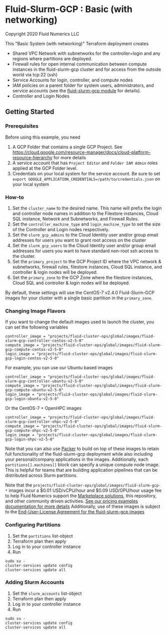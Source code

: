 # Fluid-Slurm-GCP : Basic (with networking)
Copyright 2020 Fluid Numerics LLC

This "Basic System (with networking)" Terraform deployment creates
* Shared VPC Network with subnetworks for the controller+login and any regions where partitions are deployed.
* Firewall rules for open internal communication between compute instances in the fluid-slurm-gcp cluster and for access from the outside world via tcp:22 (ssh)
* Service Accounts for login, controller, and compute nodes
* IAM policies on a parent folder for system users, administrators, and service accounts (see the [fluid-slurm-gcp module](../../modules/fluid-slurm-gcp/main.tf) for details).
* Controller and Login Nodes


## Getting Started

### Prerequisites
Before using this example, you need
1. A GCP Folder that contains a single GCP Project. See https://cloud.google.com/resource-manager/docs/cloud-platform-resource-hierarchy for more details
2. A service account that has `Project Editor` and `Folder IAM Admin` roles applied at the GCP Folder level.
3. Credentials on your local system for the service account. Be sure to set `export GOOGLE_APPLICATION_CREDENTIALS=/path/to/credentials.json` on your local system

### How-to
1. Set the `cluster_name` to the desired name. This name will prefix the login and controller node names in addition to the Filestore instances, Cloud SQL instance, Network and Subnetworks, and Firewall Rules.
2. Set the `controller_machine_type` and `login_machine_type` to set the size of the Controller and Login nodes respectively.
3. Set the `slurm_gcp_admins` to the Cloud Identity user and/or group email addresses for users you want to grant root access on the cluster 
4. Set the `slurm_gcp_users` to the Cloud Identity user and/or group email addresses for users you want to have standard non-root ssh access to the cluster.
5. Set the `primary_project` to the GCP Project ID where the VPC network & subnetworks, firewall rules, filestore instances, Cloud SQL instance, and controller & login nodes will be deployed.
6. Set the `primary_zone` to the GCP Zone where the filestore instances, Cloud SQL and controller & login nodes will be deployed.


By default, these settings will use the CentOS-7 v2.4.0 Fluid-Slurm-GCP images for your cluster with a single basic partition in the `primary_zone`. 

### Changing Image Flavors
If you want to change the default images used to launch the cluster, you can set the following variables
```
controller_image = "projects/fluid-cluster-ops/global/images/fluid-slurm-gcp-controller-centos-v2-5-0"
compute_image = "projects/fluid-cluster-ops/global/images/fluid-slurm-gcp-compute-centos-v2-5-0"
login_image = "projects/fluid-cluster-ops/global/images/fluid-slurm-gcp-login-centos-v2-5-0"
```

For example, you can use our Ubuntu based images
```
controller_image = "projects/fluid-cluster-ops/global/images/fluid-slurm-gcp-controller-ubuntu-v2-5-0"
compute_image = "projects/fluid-cluster-ops/global/images/fluid-slurm-gcp-compute-ubuntu-v2-5-0"
login_image = "projects/fluid-cluster-ops/global/images/fluid-slurm-gcp-login-ubuntu-v2-5-0"
```

Or the CentOS-7 + OpenHPC images
```
controller_image = "projects/fluid-cluster-ops/global/images/fluid-slurm-gcp-controller-ohpc-v2-5-0"
compute_image = "projects/fluid-cluster-ops/global/images/fluid-slurm-gcp-compute-ohpc-v2-5-0"
login_image = "projects/fluid-cluster-ops/global/images/fluid-slurm-gcp-login-ohpc-v2-5-0"
```

Note that you can also use [Packer](https://packer.io) to build on top of these images to retain full functionality of the fluid-slurm-gcp deployment while also including your personal/company applications in the images. Additionally, each `partitions[].machines[]` block can specify a unique compute node image. This is helpful for teams that are building application pipelines that can be distributed across Slurm partitions. 

Note that the `projects/fluid-cluster-ops/global/images/fluid-slurm-gcp-*` images incur a $0.01 USD/vCPU/hour and $0.09 USD/GPU/hour usage fee to help Fluid Numerics support the [Marketplace solutions](https://console.cloud.google.com/marketplace/details/fluid-cluster-ops/fluid-slurm-gcp?utm_source=github&utm_medium=link&utm_campaign=v240&utm_content=terraform), this repository, and other community driven activities. [See our pricing examples documentation for more details](https://help.fluidnumerics.com/slurm-gcp/pricing)
Additionally, use of these images is subject to the [End-User-License Agreement for the fluid-slurm-gcp images](https://help.fluidnumerics.com/slurm-gcp/eula)

### Configuring Partitions
1. Set the `partitions` list-object
2. Terraform plan then apply
3. Log in to your controller instance
4. Run
```
sudo su -
cluster-services update config
cluster-services update all
```

### Adding Slurm Accounts
1. Set the `slurm_accounts` list-object
2. Terraform plan then apply
3. Log in to your controller instance
4. Run
```
sudo su -
cluster-services update config
cluster-services update all
```
